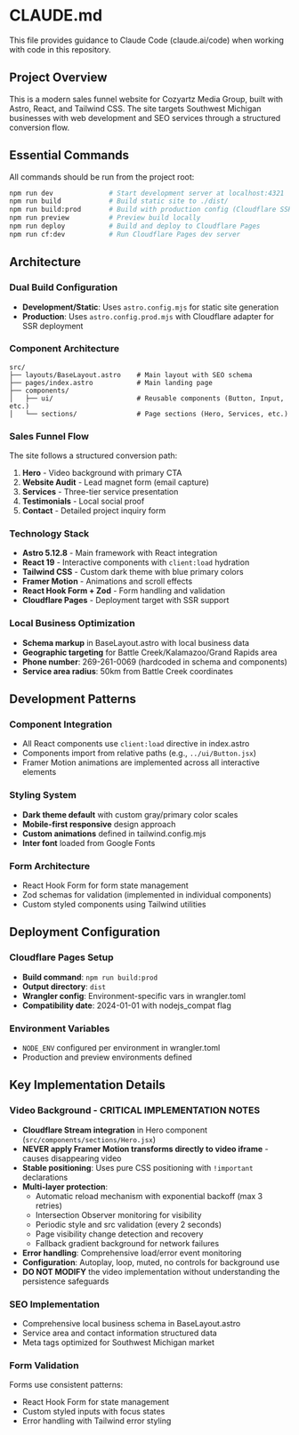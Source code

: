# CLAUDE.md

This file provides guidance to Claude Code (claude.ai/code) when working with code in this repository.

## Project Overview

This is a modern sales funnel website for Cozyartz Media Group, built with Astro, React, and Tailwind CSS. The site targets Southwest Michigan businesses with web development and SEO services through a structured conversion flow.

## Essential Commands

All commands should be run from the project root:

```bash
npm run dev              # Start development server at localhost:4321
npm run build            # Build static site to ./dist/
npm run build:prod       # Build with production config (Cloudflare SSR)
npm run preview          # Preview build locally
npm run deploy           # Build and deploy to Cloudflare Pages
npm run cf:dev           # Run Cloudflare Pages dev server
```

## Architecture

### Dual Build Configuration
- **Development/Static**: Uses `astro.config.mjs` for static site generation
- **Production**: Uses `astro.config.prod.mjs` with Cloudflare adapter for SSR deployment

### Component Architecture
```
src/
├── layouts/BaseLayout.astro    # Main layout with SEO schema
├── pages/index.astro           # Main landing page
├── components/
│   ├── ui/                     # Reusable components (Button, Input, etc.)
│   └── sections/               # Page sections (Hero, Services, etc.)
```

### Sales Funnel Flow
The site follows a structured conversion path:
1. **Hero** - Video background with primary CTA
2. **Website Audit** - Lead magnet form (email capture)
3. **Services** - Three-tier service presentation  
4. **Testimonials** - Local social proof
5. **Contact** - Detailed project inquiry form

### Technology Stack
- **Astro 5.12.8** - Main framework with React integration
- **React 19** - Interactive components with `client:load` hydration
- **Tailwind CSS** - Custom dark theme with blue primary colors
- **Framer Motion** - Animations and scroll effects
- **React Hook Form + Zod** - Form handling and validation
- **Cloudflare Pages** - Deployment target with SSR support

### Local Business Optimization
- **Schema markup** in BaseLayout.astro with local business data
- **Geographic targeting** for Battle Creek/Kalamazoo/Grand Rapids area
- **Phone number**: 269-261-0069 (hardcoded in schema and components)
- **Service area radius**: 50km from Battle Creek coordinates

## Development Patterns

### Component Integration
- All React components use `client:load` directive in index.astro
- Components import from relative paths (e.g., `../ui/Button.jsx`)
- Framer Motion animations are implemented across all interactive elements

### Styling System
- **Dark theme default** with custom gray/primary color scales
- **Mobile-first responsive** design approach
- **Custom animations** defined in tailwind.config.mjs
- **Inter font** loaded from Google Fonts

### Form Architecture
- React Hook Form for form state management
- Zod schemas for validation (implemented in individual components)
- Custom styled components using Tailwind utilities

## Deployment Configuration

### Cloudflare Pages Setup
- **Build command**: `npm run build:prod`
- **Output directory**: `dist`
- **Wrangler config**: Environment-specific vars in wrangler.toml
- **Compatibility date**: 2024-01-01 with nodejs_compat flag

### Environment Variables
- `NODE_ENV` configured per environment in wrangler.toml
- Production and preview environments defined

## Key Implementation Details

### Video Background - CRITICAL IMPLEMENTATION NOTES
- **Cloudflare Stream integration** in Hero component (`src/components/sections/Hero.jsx`)
- **NEVER apply Framer Motion transforms directly to video iframe** - causes disappearing video
- **Stable positioning**: Uses pure CSS positioning with `!important` declarations
- **Multi-layer protection**:
  - Automatic reload mechanism with exponential backoff (max 3 retries)
  - Intersection Observer monitoring for visibility
  - Periodic style and src validation (every 2 seconds)
  - Page visibility change detection and recovery
  - Fallback gradient background for network failures
- **Error handling**: Comprehensive load/error event monitoring
- **Configuration**: Autoplay, loop, muted, no controls for background use
- **DO NOT MODIFY** the video implementation without understanding the persistence safeguards

### SEO Implementation
- Comprehensive local business schema in BaseLayout.astro
- Service area and contact information structured data
- Meta tags optimized for Southwest Michigan market

### Form Validation
Forms use consistent patterns:
- React Hook Form for state management
- Custom styled inputs with focus states
- Error handling with Tailwind error styling